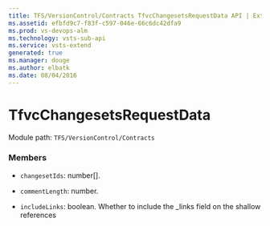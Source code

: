 ```yaml
---
title: TFS/VersionControl/Contracts TfvcChangesetsRequestData API | Extensions for Visual Studio Team Services
ms.assetid: efbfd9c7-f83f-c597-046e-66c6dc42dfa9
ms.prod: vs-devops-alm
ms.technology: vsts-sub-api
ms.service: vsts-extend
generated: true
ms.manager: douge
ms.author: elbatk
ms.date: 08/04/2016
---
```


# TfvcChangesetsRequestData

Module path: `TFS/VersionControl/Contracts`


### Members

* `changesetIds`: number[]. 

* `commentLength`: number. 

* `includeLinks`: boolean. Whether to include the _links field on the shallow references

